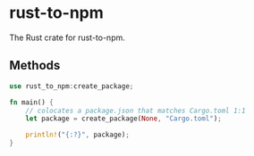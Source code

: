 # rust-to-npm

The Rust crate for rust-to-npm.

## Methods

```rust
use rust_to_npm:create_package;

fn main() {
    // colocates a package.json that matches Cargo.toml 1:1
    let package = create_package(None, "Cargo.toml");

    println!("{:?}", package);
}
```